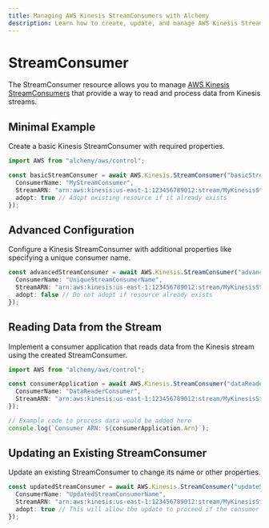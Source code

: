```yaml
---
title: Managing AWS Kinesis StreamConsumers with Alchemy
description: Learn how to create, update, and manage AWS Kinesis StreamConsumers using Alchemy Cloud Control.
---
```


# StreamConsumer

The StreamConsumer resource allows you to manage [AWS Kinesis StreamConsumers](https://docs.aws.amazon.com/kinesis/latest/userguide/) that provide a way to read and process data from Kinesis streams.

## Minimal Example

Create a basic Kinesis StreamConsumer with required properties.

```ts
import AWS from "alchemy/aws/control";

const basicStreamConsumer = await AWS.Kinesis.StreamConsumer("basicStreamConsumer", {
  ConsumerName: "MyStreamConsumer",
  StreamARN: "arn:aws:kinesis:us-east-1:123456789012:stream/MyKinesisStream",
  adopt: true // Adopt existing resource if it already exists
});
```

## Advanced Configuration

Configure a Kinesis StreamConsumer with additional properties like specifying a unique consumer name.

```ts
const advancedStreamConsumer = await AWS.Kinesis.StreamConsumer("advancedStreamConsumer", {
  ConsumerName: "UniqueStreamConsumerName",
  StreamARN: "arn:aws:kinesis:us-east-1:123456789012:stream/MyKinesisStream",
  adopt: false // Do not adopt if resource already exists
});
```

## Reading Data from the Stream

Implement a consumer application that reads data from the Kinesis stream using the created StreamConsumer.

```ts
import AWS from "alchemy/aws/control";

const consumerApplication = await AWS.Kinesis.StreamConsumer("dataReader", {
  ConsumerName: "DataReaderConsumer",
  StreamARN: "arn:aws:kinesis:us-east-1:123456789012:stream/MyKinesisStream"
});

// Example code to process data would be added here
console.log(`Consumer ARN: ${consumerApplication.Arn}`);
```

## Updating an Existing StreamConsumer

Update an existing StreamConsumer to change its name or other properties.

```ts
const updatedStreamConsumer = await AWS.Kinesis.StreamConsumer("updateStreamConsumer", {
  ConsumerName: "UpdatedStreamConsumerName",
  StreamARN: "arn:aws:kinesis:us-east-1:123456789012:stream/MyKinesisStream",
  adopt: true // This will allow the update to proceed if the consumer already exists
});
```